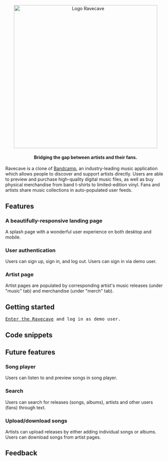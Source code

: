 <p align="center">
    <a href="https://ravecaveapp.herokuapp.com/#/">
        <img width="450" height="auto" src="https://ravecave-seeds.s3.amazonaws.com/assets/ravecave-logotype-color-450.png" alt="Logo Ravecave">
    </a>
</p>
<h4 align="center">Bridging the gap between artists and their fans.</h4>
<p>Ravecave is a clone of <a href="https://bandcamp.com/" target="_blank">Bandcamp</a>, an industry-leading music application which allows people to discover and support artists directly. Users are able to preview and purchase high-quality digital music files, as well as buy physical merchandise from band t-shirts to limited-edition vinyl. Fans and artists share music collections in auto-populated user feeds.</p>
<h2>Features</h2>
<h3>A beautifully-responsive landing page</h3>
<p>A splash page with a wonderful user experience on both desktop and mobile.</p>
<h3>User authentication</h3>
<p>Users can sign up, sign in, and log out. Users can sign in via demo user.</p>
<h3>Artist page</h3>
<p>Artist pages are populated by corresponding artist's music releases (under "music" tab) and merchandise (under "merch"
tab).</p>
<h2>Getting started</h2>
<div class="highlight highlight-source-shell">
    <pre><a href="https://ravecaveapp.herokuapp.com/#/" target="_blank">Enter the Ravecave</a> and log in as demo user.</pre>
</div>
<h2>Code snippets</h2>
<h2>Future features</h2>
<h3>Song player</h3>
<p>Users can listen to and preview songs in song player.</p>
<h3>Search</h3>
<p>Users can search for releases (songs, albums), artists and other users (fans) through text.</p>
<h3>Upload/download songs</h3>
<p>Artists can upload releases by either adding individual songs or albums. Users can download songs from artist pages.</p>
<h2>Feedback</h2>
